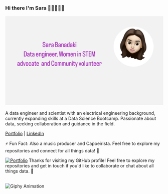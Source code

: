 ### Hi there I'm Sara 👋🏻👩🏻‍💻

![Image](https://github.com/sara-zeus/sara-zeus/raw/main/1938DD42-8290-49CE-8A27-BF45404B88D1.jpg)
  



A data engineer and scientist with an electrical engineering background, currently expanding skills at a Data Science Bootcamp. Passionate about data, seeking collaboration and guidance in the field.

[Portfolio](https://sara-zeus.github.io) | [LinkedIn](https://www.linkedin.com/in/sarasalehi7/)

⚡ Fun Fact: Also a music producer and Capoeirista. Feel free to explore my repositories and connect for all things data! 🚀

[![Portfolio](images/your-gif-filename.gif)](https://github.com/sara-zeus)
Thanks for visiting my GitHub profile! Feel free to explore my repositories and get in touch if you'd like to collaborate or chat about all things data. 🚀




<br>






<img src="https://media.giphy.com/media/JWuBH9rCO2uZuHBFpm/giphy.gif" alt="Giphy Animation">

